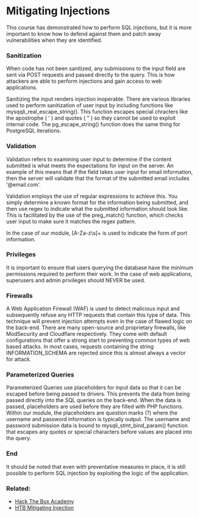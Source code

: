 # Mitigating Injections

This course has demonstrated how to perform SQL injections, but it is more important to know how to defend against them and patch away vulnerabilities when they are identified.

### Sanitization

When code has not been sanitized, any submissions to the input field are sent via POST requests and passed directly to the query. This is how attackers are able to perform injections and gain access to web applications. 

Sanitizing the input renders injection inoperable. There are various libraries used to perform sanitization of user input by including functions like mysqqli_real_escape_string(). This function escapes special chracters like the apostrophe ( ' ) and quotes ( " ) so they cannot be used to exploit internal code. The pg_escape_string() function does the same thing for PostgreSQL iterations.

### Validation

Validation refers to examining user input to determine if the content submitted is what meets the expectations for input on the server. An example of this means that if the field takes user input for email information, then the server will validate that the format of the submitted email includes '\@email.com'. 

Validation employs the use of regular expressions to achieve this. You simply determine a known format for the information being submitted, and then use regex to indicate what the submitted information should look like. This is facilitated by the use of the preg_match() function, which checks user input to make sure it matches the regex pattern.

In the case of our module, \[A-Za-z\s]+ is used to indicate the form of port information.

### Privileges 

It is important to ensure that users querying the database have the minimum permissions required to perform their work. In the case of web applications, superusers and admin privileges should NEVER be used.

### Firewalls

A Web Application Firewall (WAF) is used to detect malicious input and subsequently refuse any HTTP requests that contain this type of data. This technique will prevent injection attempts even in the case of flawed logic on the back-end. There are many open-source and proprietary firewalls, like ModSecurity and Cloudflare respectively. They come with default configurations that offer a strong start to preventing common types of web based attacks. In most cases, requests containing the string INFORMATION_SCHEMA are rejected since this is almost always a vector for attack.

### Parameterized Queries

Parameterized Queries use placeholders for input data so that it can be escaped before being passed to drivers. This prevents the data from being passed directly into the SQL queries on the back-end. When the data is passed, placeholders are used before they are filled with PHP functions. Within our module, the placeholders are question marks (?) where the username and password information is typically output. The username and password submission data is bound to mysqli_stmt_bind_param() function that escapes any quotes or special characters before values are placed into the query.

### End

It should be noted that even with preventative measures in place, it is still possible to perform SQL injection by exploiting the logic of the application.

### Related:
- [Hack The Box Academy](https://academy.hackthebox.com/ "Hack The Box Academy Home page")
- [HTB Mitigating Injection](https://academy.hackthebox.com/module/33/section/794 "HTB Mitigating Injections")
